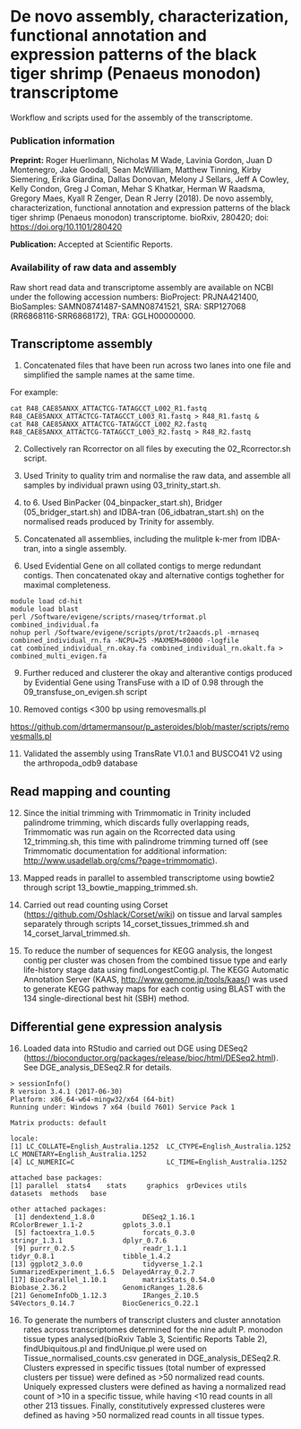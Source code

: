 # De novo assembly, characterization, functional annotation and expression patterns of the black tiger shrimp (Penaeus monodon) transcriptome

Workflow and scripts used for the assembly of the transcriptome. 


### Publication information
**Preprint:** 
Roger Huerlimann, Nicholas M Wade, Lavinia Gordon, Juan D Montenegro, Jake Goodall, Sean McWilliam, Matthew Tinning, Kirby Siemering, Erika Giardina, Dallas Donovan, Melony J Sellars, Jeff A Cowley, Kelly Condon, Greg J Coman, Mehar S Khatkar, Herman W Raadsma, Gregory Maes, Kyall R Zenger, Dean R Jerry (2018). De novo assembly, characterization, functional annotation and expression patterns of the black tiger shrimp (Penaeus monodon) transcriptome. bioRxiv, 280420; doi: https://doi.org/10.1101/280420 

**Publication:**
Accepted at Scientific Reports.

### Availability of raw data and assembly
Raw short read data and transcriptome assembly are available on NCBI under the following accession numbers: BioProject: PRJNA421400, BioSamples: SAMN08741487-SAMN08741521, SRA: SRP127068 (RR6868116-SRR6868172), TRA: GGLH00000000.


## Transcriptome assembly

1) Concatenated files that have been run across two lanes into one file and simplified the sample names at the same time.

For example:
```
cat R48_CAE85ANXX_ATTACTCG-TATAGCCT_L002_R1.fastq R48_CAE85ANXX_ATTACTCG-TATAGCCT_L003_R1.fastq > R48_R1.fastq &
cat R48_CAE85ANXX_ATTACTCG-TATAGCCT_L002_R2.fastq R48_CAE85ANXX_ATTACTCG-TATAGCCT_L003_R2.fastq > R48_R2.fastq 
```

2) Collectively ran Rcorrector on all files by executing the 02_Rcorrector.sh script.

3) Used Trinity to quality trim and normalise the raw data, and assemble all samples by individual prawn using  	03_trinity_start.sh.

4) to 6. Used BinPacker (04_binpacker_start.sh), Bridger (05_bridger_start.sh) and IDBA-tran (06_idbatran_start.sh) on the normalised reads produced by Trinity for assembly.

7) Concatenated all assemblies, including the mulitple k-mer from IDBA-tran, into a single assembly.

8) Used Evidential Gene on all collated contigs to merge redundant contigs. Then concatenated okay and alternative contigs toghether for maximal completeness.

```
module load cd-hit
module load blast
perl /Software/evigene/scripts/rnaseq/trformat.pl combined_individual.fa
nohup perl /Software/evigene/scripts/prot/tr2aacds.pl -mrnaseq combined_individual_rn.fa -NCPU=25 -MAXMEM=80000 -logfile
cat combined_individual_rn.okay.fa combined_individual_rn.okalt.fa > combined_multi_evigen.fa
```

9) Further reduced and clusterer the okay and alterantive contigs produced by Evidential Gene using TransFuse with a ID of 0.98  through the 09_transfuse_on_evigen.sh script

10) Removed contigs <300 bp using removesmalls.pl

https://github.com/drtamermansour/p_asteroides/blob/master/scripts/removesmalls.pl

11) Validated the assembly using TransRate V1.0.1 and BUSCO41 V2 using the arthropoda_odb9 database 

## Read mapping and counting
12) Since the initial trimming with Trimmomatic in Trinity included palindrome trimming, which discards fully overlapping reads, Trimmomatic was run again on the Rcorrected data using 12_trimming.sh, this time with palindrome trimming turned off (see Trimmomatic documentation for additional information: http://www.usadellab.org/cms/?page=trimmomatic).

13) Mapped reads in parallel to assembled transcriptome using bowtie2 through script 13_bowtie_mapping_trimmed.sh.

14) Carried out read counting using Corset (https://github.com/Oshlack/Corset/wiki) on tissue and larval samples separately through scripts 14_corset_tissues_trimmed.sh and 14_corset_larval_trimmed.sh.

15) To reduce the number of sequences for KEGG analysis, the longest contig per cluster was chosen from the combined tissue type and early life-history stage data using findLongestContig.pl. The KEGG Automatic Annotation Server (KAAS, http://www.genome.jp/tools/kaas/) was used to generate KEGG pathway maps for each contig using BLAST with the 134 single-directional best hit (SBH) method.

## Differential gene expression analysis
16) Loaded data into RStudio and carried out DGE using DESeq2 (https://bioconductor.org/packages/release/bioc/html/DESeq2.html).
    See DGE_analysis_DESeq2.R for details.

```
> sessionInfo()
R version 3.4.1 (2017-06-30)
Platform: x86_64-w64-mingw32/x64 (64-bit)
Running under: Windows 7 x64 (build 7601) Service Pack 1

Matrix products: default

locale:
[1] LC_COLLATE=English_Australia.1252  LC_CTYPE=English_Australia.1252    LC_MONETARY=English_Australia.1252
[4] LC_NUMERIC=C                       LC_TIME=English_Australia.1252    

attached base packages:
[1] parallel  stats4    stats     graphics  grDevices utils     datasets  methods   base     

other attached packages:
 [1] dendextend_1.8.0            DESeq2_1.16.1               RColorBrewer_1.1-2          gplots_3.0.1               
 [5] factoextra_1.0.5            forcats_0.3.0               stringr_1.3.1               dplyr_0.7.6                
 [9] purrr_0.2.5                 readr_1.1.1                 tidyr_0.8.1                 tibble_1.4.2               
[13] ggplot2_3.0.0               tidyverse_1.2.1             SummarizedExperiment_1.6.5  DelayedArray_0.2.7         
[17] BiocParallel_1.10.1         matrixStats_0.54.0          Biobase_2.36.2              GenomicRanges_1.28.6       
[21] GenomeInfoDb_1.12.3         IRanges_2.10.5              S4Vectors_0.14.7            BiocGenerics_0.22.1        
```

16) To generate the numbers of transcript clusters and cluster annotation rates across transcriptomes determined for the nine adult P. monodon tissue types analysed(bioRxiv Table 3, Scientific Reports Table 2), findUbiquitous.pl and findUnique.pl were used on Tissue_normalised_counts.csv generated in DGE_analysis_DESeq2.R. Clusters expressed in specific tissues (total number of expressed clusters per tissue) were defined as >50 normalized read counts. Uniquely expressed clusters were defined as having a normalized read count of >10 in a specific tissue, while having <10 read counts in all other 213 tissues. Finally, constitutively expressed clusteres were defined as having >50 normalized read counts in all tissue types.



